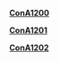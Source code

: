**[ConA1200](NamingRules/ConA1200.md)**

**[ConA1201](NamingRules/ConA1201.md)**

**[ConA1202](NamingRules/ConA1202.md)**
